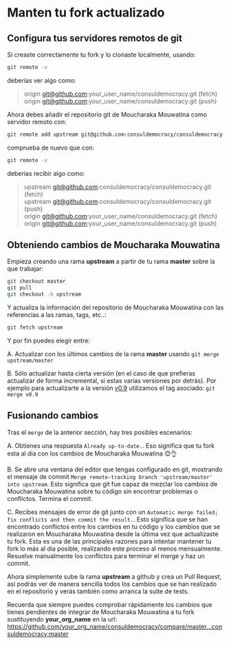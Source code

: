 # Manten tu fork actualizado

## Configura tus servidores remotos de git

Si creaste correctamente tu fork y lo clonaste localmente, usando:

```bash
git remote -v
```

deberías ver algo como:

> origin git@github.com:your_user_name/consuldemocracy.git (fetch)\
> origin git@github.com:your_user_name/consuldemocracy.git (push)

Ahora debes añadir el repositorio git de Moucharaka Mouwatina como servidor remoto con:

```bash
git remote add upstream git@github.com:consuldemocracy/consuldemocracy.git
```

comprueba de nuevo que con:

```bash
git remote -v
```

deberías recibir algo como:

> upstream git@github.com:consuldemocracy/consuldemocracy.git (fetch)\
> upstream git@github.com:consuldemocracy/consuldemocracy.git (push)\
> origin git@github.com:your_user_name/consuldemocracy.git (fetch)\
> origin git@github.com:your_user_name/consuldemocracy.git (push)

## Obteniendo cambios de Moucharaka Mouwatina

Empieza creando una rama **upstream** a partir de tu rama **master** sobre la que trabajar:

```bash
git checkout master
git pull
git checkout -b upstream
```

Y actualiza la información del repositorio de Moucharaka Mouwatina con las referencias a las ramas, tags, etc..:

```bash
git fetch upstream
```

Y por fin puedes elegir entre:

A. Actualizar con los últimos cambios de la rama **master** usando `git merge upstream/master`

B. Sólo actualizar hasta cierta versión (en el caso de que prefieras actualizar de forma incremental, si estas varias versiones por detrás). Por ejemplo para actualizarte a la versión [v0.9](https://github.com/consuldemocracy/consuldemocracy/releases/tag/v0.9) utilizamos el tag asociado: `git merge v0.9`

## Fusionando cambios

Tras el `merge` de la anterior sección, hay tres posibles escenarios:

A. Obtienes una respuesta `Already up-to-date.`. Eso significa que tu fork esta al dia con los cambios de Moucharaka Mouwatina 😊👌

B. Se abre una ventana del editor que tengas configurado en git, mostrando el mensaje de commit `Merge remote-tracking branch 'upstream/master' into upstream`. Esto significa que git fue capaz de mezclar los cambios de Moucharaka Mouwatina sobre tu código sin encontrar problemas o conflictos. Termina el commit.

C. Recibes mensajes de error de git junto con un `Automatic merge failed; fix conflicts and then commit the result.`. Esto significa que se han encontrado conflictos entre los cambios en tu código y los cambios que se realizaron en Moucharaka Mouwatina desde la última vez que actualizaste tu fork. Esta es una de las principales razones para intentar mantener tu fork lo más al dia posible, realizando este proceso al menos mensualmente. Resuelve manualmente los conflictos para terminar el merge y haz un commit.

Ahora simplemente sube la rama **upstream** a github y crea un Pull Request, así podrás ver de manera sencilla todos los cambios que se han realizado en el repositorio y verás también como arranca la suite de tests.

Recuerda que siempre puedes comprobar rápidamente los cambios que tienes pendientes de integrar de Moucharaka Mouwatina a tu fork sustituyendo **your_org_name** en la url: <https://github.com/your_org_name/consuldemocracy/compare/master...consuldemocracy:master>
